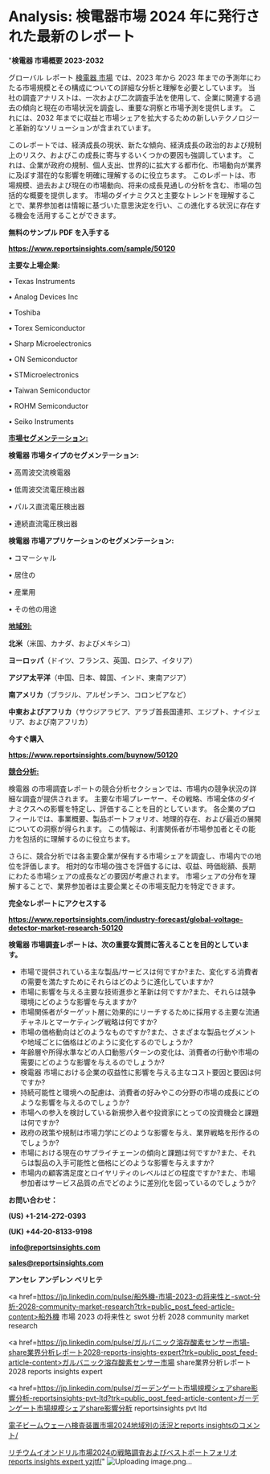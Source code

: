 # Analysis: 検電器市場 2024 年に発行された最新のレポート

"<strong>検電器 市場概要 2023-2032</strong>

グローバル レポート <a href=https://www.reportsinsights.com/sample/50120>検電器 市場</a> では、2023 年から 2023 年までの予測年にわたる市場規模とその構成についての詳細な分析と理解を必要としています。 当社の調査アナリストは、一次および二次調査手法を使用して、企業に関連する過去の傾向と現在の市場状況を調査し、重要な洞察と市場予測を提供します。 これには、2032 年までに収益と市場シェアを拡大​​するための新しいテクノロジーと革新的なソリューションが含まれています。

このレポートでは、経済成長の現状、新たな傾向、経済成長の政治的および規制上のリスク、およびこの成長に寄与するいくつかの要因も強調しています。 これは、企業が政府の規制、個人支出、世界的に拡大する都市化、市場動向が業界に及ぼす潜在的な影響を明確に理解するのに役立ちます。 このレポートは、市場規模、過去および現在の市場動向、将来の成長見通しの分析を含む、市場の包括的な概要を提供します。 市場のダイナミクスと主要なトレンドを理解することで、業界参加者は情報に基づいた意思決定を行い、この進化する状況に存在する機会を活用することができます。

<strong><b>無料のサンプル PDF を入手する</b></strong>

<a href=https://www.reportsinsights.com/sample/50120><strong><u>https://www.reportsinsights.com/sample/50120</u></strong></a>

<strong>主要な上場企業:</strong>

• Texas Instruments

• Analog Devices Inc

• Toshiba

• Torex Semiconductor

• Sharp Microelectronics

• ON Semiconductor

• STMicroelectronics

• Taiwan Semiconductor

• ROHM Semiconductor

• Seiko Instruments

<strong><u>市場セグメンテーション</u></strong><strong><u>:</u></strong>

<strong>検電器 市場タイプのセグメンテーション:</strong>

• 高周波交流検電器

• 低周波交流電圧検出器

• パルス直流電圧検出器

• 連続直流電圧検出器

<strong>検電器 市場アプリケーションのセグメンテーション:</strong>

• コマーシャル

• 居住の

• 産業用

• その他の用途

<strong><u>地域別</u></strong><strong><u>:</u></strong>

<strong>北米</strong>（米国、カナダ、およびメキシコ）

<strong>ヨーロッパ</strong>（ドイツ、フランス、英国、ロシア、イタリア）

<strong>アジア太平洋</strong>（中国、日本、韓国、インド、東南アジア）

<strong>南アメリカ</strong>（ブラジル、アルゼンチン、コロンビアなど）

<strong>中東およびアフリカ</strong>（サウジアラビア、アラブ首長国連邦、エジプト、ナイジェリア、および南アフリカ）

<strong>今すぐ購入</strong>

<a href=https://www.reportsinsights.com/buynow/50120><strong><u>https://www.reportsinsights.com/buynow/50120</u></strong></a>

<strong><u>競合分析:</u></strong>

検電器 の市場調査レポートの競合分析セクションでは、市場内の競争状況の詳細な調査が提供されます。 主要な市場プレーヤー、その戦略、市場全体のダイナミクスへの影響を特定し、評価することを目的としています。 各企業のプロフィールでは、事業概要、製品ポートフォリオ、地理的存在、および最近の展開についての洞察が得られます。 この情報は、利害関係者が市場参加者とその能力を包括的に理解するのに役立ちます。

さらに、競合分析では各主要企業が保有する市場シェアを調査し、市場内での地位を評価します。 相対的な市場の強さを評価するには、収益、時価総額、長期にわたる市場シェアの成長などの要因が考慮されます。 市場シェアの分布を理解することで、業界参加者は主要企業とその市場支配力を特定できます。

<strong>完全なレポートにアクセスする</strong>

<a href=https://www.reportsinsights.com/industry-forecast/global-voltage-detector-market-research-50120><strong><u><b>https://www.reportsinsights.com/industry-forecast/global-voltage-detector-market-research-50120</b></u></strong></a>

<strong><b>検電器 市場調査レポートは、次の重要な質問に答えることを目的としています。</b></strong>
<ul>
  <li>市場で提供されている主な製品/サービスは何ですか?また、変化する消費者の需要を満たすためにそれらはどのように進化していますか?</li>
  <li>市場に影響を与える主要な技術進歩と革新は何ですか?また、それらは競争環境にどのような影響を与えますか?</li>
  <li>市場関係者がターゲット層に効果的にリーチするために採用する主要な流通チャネルとマーケティング戦略は何ですか?</li>
  <li>市場の価格動向はどのようなものですか?また、さまざまな製品セグメントや地域ごとに価格はどのように変化するのでしょうか?</li>
  <li>年齢層や所得水準などの人口動態パターンの変化は、消費者の行動や市場の需要にどのような影響を与えるのでしょうか?</li>
  <li>検電器 市場における企業の収益性に影響を与える主なコスト要因と要因は何ですか?</li>
  <li>持続可能性と環境への配慮は、消費者の好みやこの分野の市場の成長にどのような影響を与えるのでしょうか?</li>
  <li>市場への参入を検討している新規参入者や投資家にとっての投資機会と課題は何ですか?</li>
  <li>政府の政策や規制は市場力学にどのような影響を与え、業界戦略を形作るのでしょうか?</li>
  <li>市場における現在のサプライチェーンの傾向と課題は何ですか?また、それらは製品の入手可能性と価格にどのような影響を与えますか?</li>
  <li>市場内の顧客満足度とロイヤリティのレベルはどの程度ですか?また、市場参加者はサービス品質の点でどのように差別化を図っているのでしょうか?</li>
</ul>
<strong>お問い合わせ：</strong>

<strong>(US) +1-214-272-0393</strong>

<strong>(UK) +44-20-8133-9198</strong>

<strong> </strong><a href=info@reportsinsights.com><strong><u>info@reportsinsights.com</u></strong></a>

<a href=sales@reportsinsights.com><strong><u>sales@reportsinsights.com</u></strong></a>

<strong>アンセレ アンデレン ベリヒテ</strong>

<a href=https://jp.linkedin.com/pulse/船外機-市場-2023-の将来性と-swot-分析-2028-community-market-research?trk=public_post_feed-article-content>船外機 市場 2023 の将来性と swot 分析 2028 community market research</a>

<a href=https://jp.linkedin.com/pulse/ガルバニック溶存酸素センサー市場-share業界分析レポート2028-reports-insights-expert?trk=public_post_feed-article-content>ガルバニック溶存酸素センサー市場 share業界分析レポート2028 reports insights expert</a>

<a href=https://jp.linkedin.com/pulse/ガーデンゲート市場規模シェアshare影響分析-reportsinsights-pvt-ltd?trk=public_post_feed-article-content>ガーデンゲート市場規模シェアshare影響分析 reportsinsights pvt ltd</a>

<a href=https://www.linkedin.com/pulse/電子ビームウェーハ検査装置市場2024地域別の活況とreports-insightsのコメント/>電子ビームウェーハ検査装置市場2024地域別の活況とreports insightsのコメント/</a>

<a href=https://www.linkedin.com/pulse/リチウムイオンドリル市場2024の戦略調査およびベストポートフォリオ-reports-insights-expert-yzjtf/>リチウムイオンドリル市場2024の戦略調査およびベストポートフォリオ reports insights expert yzjtf/</a>"
![Uploading image.png…]()
